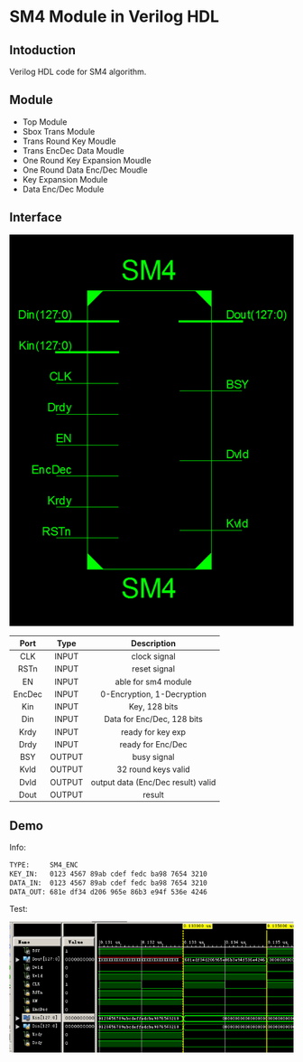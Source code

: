 # SM4 Module in Verilog HDL
## Intoduction
Verilog HDL code for SM4 algorithm.

## Module
- Top Module
- Sbox Trans Module
- Trans Round Key Moudle
- Trans EncDec Data Moudle
- One Round Key Expansion Moudle
- One Round Data Enc/Dec Moudle
- Key Expansion Module
- Data Enc/Dec Module

## Interface
![](RTL.png)

| Port | Type | Description |
| :-: | :-: | :-: |
| CLK | INPUT | clock signal |
| RSTn | INPUT | reset signal |
| EN | INPUT | able for sm4 module |
| EncDec | INPUT | 0-Encryption, 1-Decryption |
| Kin | INPUT | Key, 128 bits |
| Din | INPUT | Data for Enc/Dec, 128 bits |
| Krdy | INPUT | ready for key exp |
| Drdy | INPUT | ready for Enc/Dec |
| BSY | OUTPUT | busy signal |
| Kvld | OUTPUT | 32 round keys valid |
| Dvld | OUTPUT | output data (Enc/Dec result) valid |
| Dout | OUTPUT | result |

## Demo
Info:
```
TYPE:     SM4_ENC
KEY_IN:   0123 4567 89ab cdef fedc ba98 7654 3210
DATA_IN:  0123 4567 89ab cdef fedc ba98 7654 3210
DATA_OUT: 681e df34 d206 965e 86b3 e94f 536e 4246
```

Test:

![](demo.png)
